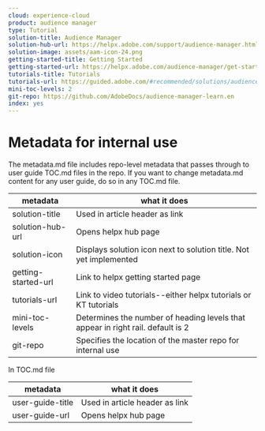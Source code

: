 ```yaml
---
cloud: experience-cloud
product: audience manager
type: Tutorial
solution-title: Audience Manager
solution-hub-url: https://helpx.adobe.com/support/audience-manager.html
solution-image: assets/aam-icon-24.png
getting-started-title: Getting Started
getting-started-url: https://helpx.adobe.com/audience-manager/get-started.html
tutorials-title: Tutorials
tutorials-url: https://guided.adobe.com/#recommended/solutions/audience-manager
mini-toc-levels: 2
git-repo: https://github.com/AdobeDocs/audience-manager-learn.en
index: yes
---
```


# Metadata for internal use

The metadata.md file includes repo-level metadata that passes through to user guide TOC.md files in the repo. If you want to change metadata.md content for any user guide, do so in any TOC.md file.

| metadata | what it does |
|--- |--- |
| solution-title | Used in article header as link |
| solution-hub-url | Opens helpx hub page |
| solution-icon | Displays solution icon next to solution title. Not yet implemented |
| getting-started-url | Link to helpx getting started page |
| tutorials-url | Link to video tutorials--either helpx tutorials or KT tutorials |
| mini-toc-levels | Determines the number of heading levels that appear in right rail. default is 2 |
| git-repo | Specifies the location of the master repo for internal use |

In TOC.md file

| metadata | what it does |
|--- |--- |
| user-guide-title | Used in article header as link |
| user-guide-url | Opens helpx hub page |
